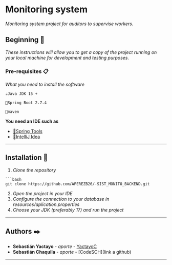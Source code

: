 # Monitoring system

_Monitoring system project for auditors to supervise workers._

## Beginning 🚀

_These instructions will allow you to get a copy of the project running on your local machine for development and testing purposes._

### Pre-requisites 📋

_What you need to install the software_

```
☕Java JDK 15 +   
```
```
🍃Spring Boot 2.7.4 
```
```
🔰maven 
```
**You need an IDE such as**
- [💙Spring Tools](https://spring.io/tools)
- [💙IntelliJ Idea](https://www.jetbrains.com/es-es/idea/download/)
---
## Installation 🔧
1. *Clone the repository*
```
```bash
git clone https://github.com/APEREZB26/-SIST_MONITO_BACKEND.git
```
2. *Open the project in your IDE*
3. *Configure the connection to your database in resources/aplication.properties*
4. *Choose your JDK (preferably 17) and run the project*
---
## Authors ✒️


* **Sebastián Yactayo** - *aporte* - [YactayoC](https://github.com/YactayoC)
* **Sebastián Chaquila** - *aporte* - [CodeSCH](link a github)



---